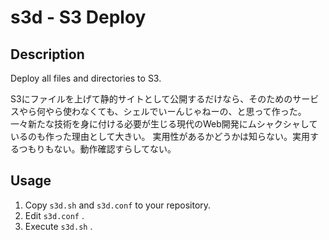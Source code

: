 # s3d - S3 Deploy
## Description

Deploy all files and directories to S3.

S3にファイルを上げて静的サイトとして公開するだけなら、そのためのサービスやら何やら使わなくても、シェルでいーんじゃねーの、と思って作った。
一々新たな技術を身に付ける必要が生じる現代のWeb開発にムシャクシャしているのも作った理由として大きい。
実用性があるかどうかは知らない。実用するつもりもない。動作確認すらしてない。

## Usage

1. Copy `s3d.sh` and `s3d.conf` to your repository.
2. Edit `s3d.conf` .
3. Execute `s3d.sh` .
